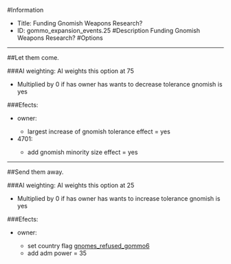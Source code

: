 #Information
 - Title: Funding Gnomish Weapons Research?
 - ID: gommo_expansion_events.25
#Description
Funding Gnomish Weapons Research?
#Options

___
##Let them come.

###AI weighting:
AI weights this option at 75
 - Multiplied by 0 if has owner has wants to decrease tolerance gnomish is yes


###Efects:<ul><li>owner:</li><ul><li>largest increase of gnomish tolerance effect = yes</li></ul><li>4701:</li><ul><li>add gnomish minority size effect = yes</li></ul></ul>

___
##Send them away.

###AI weighting:
AI weights this option at 25
 - Multiplied by 0 if has owner has wants to increase tolerance gnomish is yes


###Efects:<ul><li>owner:</li><ul><li>set country flag [gnomes_refused_gommo6](../flags/gnomes_refused_gommo6.md)</li><li>add adm power = 35</li></ul></ul>
